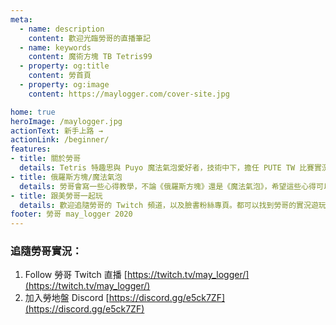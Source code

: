 ```yaml
---
meta:
  - name: description
    content: 歡迎光臨勞哥的直播筆記
  - name: keywords
    content: 魔術方塊 TB Tetris99
  - property: og:title
    content: 勞首頁
  - property: og:image
    content: https://maylogger.com/cover-site.jpg

home: true
heroImage: /maylogger.jpg
actionText: 新手上路 →
actionLink: /beginner/
features:
- title: 關於勞哥
  details: Tetris 特趣思與 Puyo 魔法氣泡愛好者，技術中下，擔任 PUTE TW 比賽實況主播，請多多指教。緣分到了會開爬天梯跌分實況。
- title: 俄羅斯方塊/魔法氣泡
  details: 勞哥會寫一些心得教學，不論《俄羅斯方塊》還是《魔法氣泡》，希望這些心得可以讓大家快速地上手，展開休閒對戰。
- title: 跟美勞哥一起玩
  details: 歡迎追隨勞哥的 Twitch 頻道，以及臉書粉絲專頁。都可以找到勞哥的實況遊玩平台。遊戲的購買連結也在下方提供了！
footer: 勞哥 may_logger 2020
---
```


### 追隨勞哥實況：

1. Follow 勞哥 Twitch 直播 [https://twitch.tv/may_logger/](https://twitch.tv/may_logger/)
1. 加入勞地盤 Discord [https://discord.gg/e5ck7ZF](https://discord.gg/e5ck7ZF)
